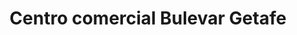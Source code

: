 ---
title: "Centro comercial Bulevar Getafe"
url: /getafe/centro-comercial-bulevar-getafe/
shop: Einkaufszentrum
---